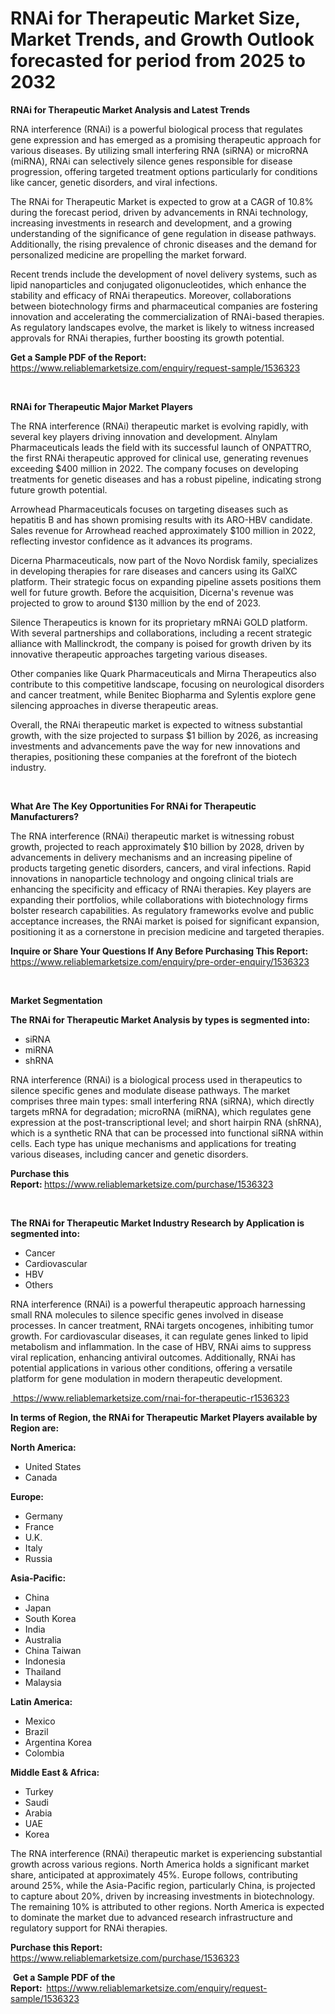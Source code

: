 <p><h1>RNAi for Therapeutic Market Size, Market Trends, and Growth Outlook forecasted for period from 2025 to 2032</h1></p><p><strong>RNAi for Therapeutic Market Analysis and Latest Trends</strong></p>
<p><p>RNA interference (RNAi) is a powerful biological process that regulates gene expression and has emerged as a promising therapeutic approach for various diseases. By utilizing small interfering RNA (siRNA) or microRNA (miRNA), RNAi can selectively silence genes responsible for disease progression, offering targeted treatment options particularly for conditions like cancer, genetic disorders, and viral infections.</p><p>The RNAi for Therapeutic Market is expected to grow at a CAGR of 10.8% during the forecast period, driven by advancements in RNAi technology, increasing investments in research and development, and a growing understanding of the significance of gene regulation in disease pathways. Additionally, the rising prevalence of chronic diseases and the demand for personalized medicine are propelling the market forward. </p><p>Recent trends include the development of novel delivery systems, such as lipid nanoparticles and conjugated oligonucleotides, which enhance the stability and efficacy of RNAi therapeutics. Moreover, collaborations between biotechnology firms and pharmaceutical companies are fostering innovation and accelerating the commercialization of RNAi-based therapies. As regulatory landscapes evolve, the market is likely to witness increased approvals for RNAi therapies, further boosting its growth potential.</p></p>
<p><strong>Get a Sample PDF of the Report:&nbsp;</strong> <a href="https://www.reliablemarketsize.com/enquiry/request-sample/1536323?utm_campaign=2462&utm_medium=2&utm_source=Github&utm_content=ia&utm_term=13042025&utm_id=rnai-for-therapeutic">https://www.reliablemarketsize.com/enquiry/request-sample/1536323</a></p>
<p>&nbsp;</p>
<p><strong>RNAi for Therapeutic Major Market Players</strong></p>
<p><p>The RNA interference (RNAi) therapeutic market is evolving rapidly, with several key players driving innovation and development. Alnylam Pharmaceuticals leads the field with its successful launch of ONPATTRO, the first RNAi therapeutic approved for clinical use, generating revenues exceeding $400 million in 2022. The company focuses on developing treatments for genetic diseases and has a robust pipeline, indicating strong future growth potential. </p><p>Arrowhead Pharmaceuticals focuses on targeting diseases such as hepatitis B and has shown promising results with its ARO-HBV candidate. Sales revenue for Arrowhead reached approximately $100 million in 2022, reflecting investor confidence as it advances its programs.</p><p>Dicerna Pharmaceuticals, now part of the Novo Nordisk family, specializes in developing therapies for rare diseases and cancers using its GalXC platform. Their strategic focus on expanding pipeline assets positions them well for future growth. Before the acquisition, Dicerna's revenue was projected to grow to around $130 million by the end of 2023.</p><p>Silence Therapeutics is known for its proprietary mRNAi GOLD platform. With several partnerships and collaborations, including a recent strategic alliance with Mallinckrodt, the company is poised for growth driven by its innovative therapeutic approaches targeting various diseases. </p><p>Other companies like Quark Pharmaceuticals and Mirna Therapeutics also contribute to this competitive landscape, focusing on neurological disorders and cancer treatment, while Benitec Biopharma and Sylentis explore gene silencing approaches in diverse therapeutic areas. </p><p>Overall, the RNAi therapeutic market is expected to witness substantial growth, with the size projected to surpass $1 billion by 2026, as increasing investments and advancements pave the way for new innovations and therapies, positioning these companies at the forefront of the biotech industry.</p></p>
<p>&nbsp;</p>
<p><strong>What Are The Key Opportunities For RNAi for Therapeutic Manufacturers?</strong></p>
<p><p>The RNA interference (RNAi) therapeutic market is witnessing robust growth, projected to reach approximately $10 billion by 2028, driven by advancements in delivery mechanisms and an increasing pipeline of products targeting genetic disorders, cancers, and viral infections. Rapid innovations in nanoparticle technology and ongoing clinical trials are enhancing the specificity and efficacy of RNAi therapies. Key players are expanding their portfolios, while collaborations with biotechnology firms bolster research capabilities. As regulatory frameworks evolve and public acceptance increases, the RNAi market is poised for significant expansion, positioning it as a cornerstone in precision medicine and targeted therapies.</p></p>
<p><strong>Inquire or Share Your Questions If Any Before Purchasing This Report:</strong> <a href="https://www.reliablemarketsize.com/enquiry/pre-order-enquiry/1536323?utm_campaign=2462&utm_medium=2&utm_source=Github&utm_content=ia&utm_term=13042025&utm_id=rnai-for-therapeutic">https://www.reliablemarketsize.com/enquiry/pre-order-enquiry/1536323</a></p>
<p>&nbsp;</p>
<p><strong>Market Segmentation</strong></p>
<p><strong>The RNAi for Therapeutic Market Analysis by types is segmented into:</strong></p>
<p><ul><li>siRNA</li><li>miRNA</li><li>shRNA</li></ul></p>
<p><p>RNA interference (RNAi) is a biological process used in therapeutics to silence specific genes and modulate disease pathways. The market comprises three main types: small interfering RNA (siRNA), which directly targets mRNA for degradation; microRNA (miRNA), which regulates gene expression at the post-transcriptional level; and short hairpin RNA (shRNA), which is a synthetic RNA that can be processed into functional siRNA within cells. Each type has unique mechanisms and applications for treating various diseases, including cancer and genetic disorders.</p></p>
<p><strong>Purchase this Report:&nbsp;</strong><a href="https://www.reliablemarketsize.com/purchase/1536323?utm_campaign=2462&utm_medium=2&utm_source=Github&utm_content=ia&utm_term=13042025&utm_id=rnai-for-therapeutic">https://www.reliablemarketsize.com/purchase/1536323</a></p>
<p>&nbsp;</p>
<p><strong>The RNAi for Therapeutic Market Industry Research by Application is segmented into:</strong></p>
<p><ul><li>Cancer</li><li>Cardiovascular</li><li>HBV</li><li>Others</li></ul></p>
<p><p>RNA interference (RNAi) is a powerful therapeutic approach harnessing small RNA molecules to silence specific genes involved in disease processes. In cancer treatment, RNAi targets oncogenes, inhibiting tumor growth. For cardiovascular diseases, it can regulate genes linked to lipid metabolism and inflammation. In the case of HBV, RNAi aims to suppress viral replication, enhancing antiviral outcomes. Additionally, RNAi has potential applications in various other conditions, offering a versatile platform for gene modulation in modern therapeutic development.</p></p>
<p><a href="https://www.reliablemarketsize.com/rnai-for-therapeutic-r1536323?utm_campaign=2462&utm_medium=2&utm_source=Github&utm_content=ia&utm_term=13042025&utm_id=rnai-for-therapeutic">&nbsp;https://www.reliablemarketsize.com/rnai-for-therapeutic-r1536323</a></p>
<p><strong>In terms of Region, the RNAi for Therapeutic Market Players available by Region are:</strong></p>
<p>
    <p> <strong> North America: </strong>
        <ul>
            <li>United States</li>
            <li>Canada</li>
        </ul>
        </p> 
    <p> <strong> Europe: </strong>
        <ul>
            <li>Germany</li>
            <li>France</li>
            <li>U.K.</li>
            <li>Italy</li>
            <li>Russia</li>
        </ul>
        </p> 
    <p> <strong> Asia-Pacific: </strong>
        <ul>
            <li>China</li>
            <li>Japan</li>
            <li>South Korea</li>
            <li>India</li>
            <li>Australia</li>
            <li>China Taiwan</li>
            <li>Indonesia</li>
            <li>Thailand</li>
            <li>Malaysia</li>
        </ul>
        </p> 
    <p> <strong> Latin America: </strong>
        <ul>
            <li>Mexico</li>
            <li>Brazil</li>
            <li>Argentina Korea</li>
            <li>Colombia</li>
        </ul>
        </p> 
    <p> <strong> Middle East & Africa: </strong>
        <ul>
            <li>Turkey</li>
            <li>Saudi</li>
            <li>Arabia</li>
            <li>UAE</li>
            <li>Korea</li>
        </ul>
    </p>
    </p>
<p><p>The RNA interference (RNAi) therapeutic market is experiencing substantial growth across various regions. North America holds a significant market share, anticipated at approximately 45%. Europe follows, contributing around 25%, while the Asia-Pacific region, particularly China, is projected to capture about 20%, driven by increasing investments in biotechnology. The remaining 10% is attributed to other regions. North America is expected to dominate the market due to advanced research infrastructure and regulatory support for RNAi therapies.</p></p>
<p><strong>Purchase this Report: </strong><a href="https://www.reliablemarketsize.com/purchase/1536323?utm_campaign=2462&utm_medium=2&utm_source=Github&utm_content=ia&utm_term=13042025&utm_id=rnai-for-therapeutic">https://www.reliablemarketsize.com/purchase/1536323</a></p>
<p>&nbsp;<strong>Get a Sample PDF of the Report:&nbsp;&nbsp;</strong><a href="https://www.reliablemarketsize.com/enquiry/request-sample/1536323?utm_campaign=2462&utm_medium=2&utm_source=Github&utm_content=ia&utm_term=13042025&utm_id=rnai-for-therapeutic">https://www.reliablemarketsize.com/enquiry/request-sample/1536323</a></p>
<p><strong></strong></p>
<p><p></p><p></p><p></p></p>